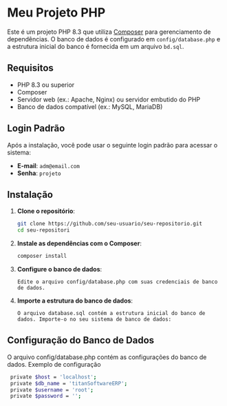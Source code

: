 # Meu Projeto PHP

Este é um projeto PHP 8.3 que utiliza [Composer](https://getcomposer.org/) para gerenciamento de dependências. O banco de dados é configurado em `config/database.php` e a estrutura inicial do banco é fornecida em um arquivo `bd.sql`.

## Requisitos

- PHP 8.3 ou superior
- Composer
- Servidor web (ex.: Apache, Nginx) ou servidor embutido do PHP
- Banco de dados compatível (ex.: MySQL, MariaDB)

## Login Padrão

Após a instalação, você pode usar o seguinte login padrão para acessar o sistema:

- **E-mail**: `adm@email.com`
- **Senha**: `projeto`

## Instalação

1. **Clone o repositório**:
   ```bash
   git clone https://github.com/seu-usuario/seu-repositorio.git
   cd seu-repositori

2. **Instale as dependências com o Composer**:
   ```bash
   composer install

3. **Configure o banco de dados**:
    ```
   Edite o arquivo config/database.php com suas credenciais de banco de dados.
4. **Importe a estrutura do banco de dados**:
    ```
    O arquivo database.sql contém a estrutura inicial do banco de dados. Importe-o no seu sistema de banco de dados:
##  Configuração do Banco de Dados

O arquivo config/database.php contém as configurações do banco de dados. Exemplo de configuração

   ```bash
    private $host = 'localhost';
    private $db_name = 'titanSoftwareERP';
    private $username = 'root';
    private $password = '';
    